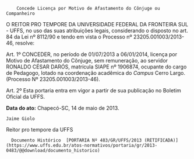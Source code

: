         Concede Licença por Motivo de Afastamento do Cônjuge ou Companheiro  

O REITOR PRO TEMPORE DA UNIVERSIDADE FEDERAL DA FRONTEIRA SUL - UFFS, no uso das suas atribuições legais, considerando o disposto no art. 84 da Lei nº 8112/90 e tendo em vista o Processo nº 23205.001003/2013-46, resolve:

 Art. 1º CONCEDER, no período de 01/07/2013 a 06/01/2014, licença por Motivo de Afastamento do Cônjuge, sem remuneração, ao servidor RONALDO CÉSAR DARÓS, matrícula SIAPE nº 1906874, ocupante do cargo de Pedagogo, lotado na coordenação acadêmica do *Campus* Cerro Largo. (Processo Nº 23205.001003/2013-46).

 Art. 2º Esta portaria entra em vigor a partir de sua publicação no Boletim Oficial da UFFS.

  

   **Data do ato:** Chapecó-SC, 14 de maio de 2013.   
 

    Jaime Giolo   
 Reitor pro tempore da UFFS 

      Documento Histórico  [PORTARIA Nº 483/GR/UFFS/2013 (RETIFICADA)](https://www.uffs.edu.br/atos-normativos/portaria/gr/2013-0483/@@download/documento_historico)     
      